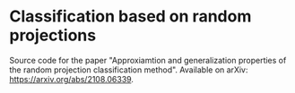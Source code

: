 # Classification based on random projections
Source code for the paper "Approxiamtion and generalization properties of the random projection classification method". Available on arXiv: https://arxiv.org/abs/2108.06339.  
